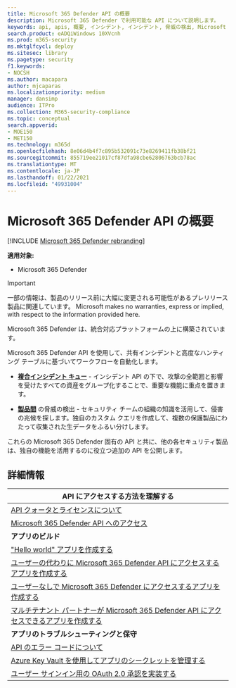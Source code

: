 ```yaml
---
title: Microsoft 365 Defender API の概要
description: Microsoft 365 Defender で利用可能な API について説明します。
keywords: api, apis, 概要, インシデント, インシデント, 脅威の検出, Microsoft 365 Defender
search.product: eADQiWindows 10XVcnh
ms.prod: m365-security
ms.mktglfcycl: deploy
ms.sitesec: library
ms.pagetype: security
f1.keywords:
- NOCSH
ms.author: macapara
author: mjcaparas
ms.localizationpriority: medium
manager: dansimp
audience: ITPro
ms.collection: M365-security-compliance
ms.topic: conceptual
search.appverid:
- MOE150
- MET150
ms.technology: m365d
ms.openlocfilehash: 8e06d4b4f7c895b532091c73e8269411fb38bf21
ms.sourcegitcommit: 855719ee21017cf87dfa98cbe62806763bcb78ac
ms.translationtype: MT
ms.contentlocale: ja-JP
ms.lasthandoff: 01/22/2021
ms.locfileid: "49931004"
---
```

# <a name="overview-of--microsoft-365-defender-apis"></a>Microsoft 365 Defender API の概要

[!INCLUDE [Microsoft 365 Defender rebranding](../includes/microsoft-defender.md)]

**適用対象:**

- Microsoft 365 Defender

> [!IMPORTANT]
> 一部の情報は、製品のリリース前に大幅に変更される可能性があるプレリリース製品に関連しています。 Microsoft makes no warranties, express or implied, with respect to the information provided here.

Microsoft 365 Defender は、統合対応プラットフォームの上に構築されています。

Microsoft 365 Defender API を使用して、共有インシデントと高度なハンティング テーブルに基づいてワークフローを自動化します。

- **[複合インシデント キュー](api-incident.md)** - インシデント API の下で、攻撃の全範囲と影響を受けたすべての資産をグループ化することで、重要な機能に重点を置きます。

- **[製品間](api-advanced-hunting.md)** の脅威の検出 - セキュリティ チームの組織の知識を活用して、侵害の兆候を探します。独自のカスタム クエリを作成して、複数の保護製品にわたって収集された生データをふるい分けします。

これらの Microsoft 365 Defender 固有の API と共に、他[](api-articles.md)の各セキュリティ製品は、独自の機能を活用するのに役立つ追加の API を公開します。

## <a name="learn-more"></a>詳細情報

| **API にアクセスする方法を理解する** |
|-|
| [API クォータとライセンスについて](api-terms.md) |
| [Microsoft 365 Defender API へのアクセス](api-access.md) |
| **アプリのビルド** |
| ["Hello world" アプリを作成する](api-hello-world.md) |
| [ユーザーの代わりに Microsoft 365 Defender API にアクセスするアプリを作成する](api-create-app-user-context.md) |
| [ユーザーなしで Microsoft 365 Defender にアクセスするアプリを作成する](api-create-app-web.md) |
| [マルチテナント パートナーが Microsoft 365 Defender API にアクセスできるアプリを作成する](api-partner-access.md) |
| **アプリのトラブルシューティングと保守** |
| [API のエラー コードについて](api-error-codes.md) |
| [Azure Key Vault を使用してアプリのシークレットを管理する](https://docs.microsoft.com/learn/modules/manage-secrets-with-azure-key-vault/) |
| [ユーザー サインイン用の OAuth 2.0 承認を実装する](https://docs.microsoft.com/azure/active-directory/develop/active-directory-v2-protocols-oauth-code) |
